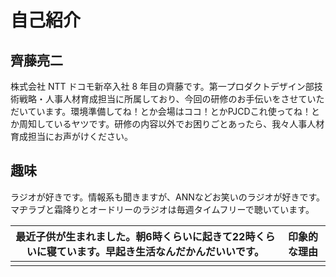 # 自己紹介

## 齊藤亮二

株式会社 NTT ドコモ新卒入社 8 年目の齊藤です。第一プロダクトデザイン部技術戦略・人事人材育成担当に所属しており、今回の研修のお手伝いをさせていただいています。環境準備してね！とか会場はココ！とかPJCDこれ使ってね！とか周知しているヤツです。研修の内容以外でお困りごとあったら、我々人事人材育成担当にお声がけください。


## 趣味

ラジオが好きです。情報系も聞きますが、ANNなどお笑いのラジオが好きです。マヂラブと霜降りとオードリーのラジオは毎週タイムフリーで聴いています。

| 最近子供が生まれました。朝6時くらいに起きて22時くらいに寝ています。早起き生活なんだかんだいいです。                              | 印象的な理由                                                                                                                                                                                                                                                                                                                                                                                                                                                       |
| ----------------------------------- | ------------------------------------------------------------------------------------------------------------------------------------------------------------------------------------------------------------------------------------------------------------------------------------------------------------------------------------------------------------------------------------------------------------------------------------------------------------------ |
| |

